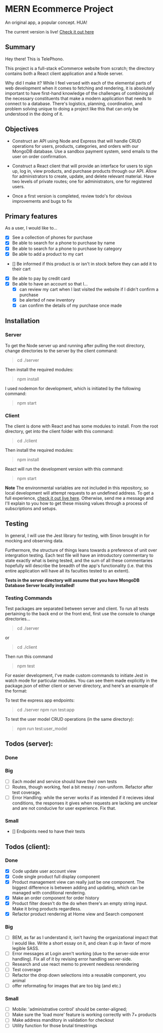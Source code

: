 # MERN Ecommerce Project

An original app, a popular concept. HUA!

The current version is live! [Check it out here](https://telephono.netlify.app/)

## Summary

Hey there! This is TelePhono.

This project is a full-stack eCommerce website from scratch; the directory contains both a React client application and a Node server.

Why did I make it? While I feel versed with each of the elemental parts of web development when it comes to fetching and rendering, it is absolutely important to have first-hand knowledge of the challenges of combining all the necessary constituents that make a modern application that needs to connect to a database. There's logistics, planning, coordination, and problem solving unique to doing a project like this that can only be understood in the doing of it.

## Objectives

- Construct an API using Node and Express that will handle CRUD operations for users, products, categories, and orders with our MongoDB database. Use a sandbox payment system, send emails to the user on order confirmation.

- Construct a React client that will provide an interface for users to sign up, log in, view products, and purchase products through our API. Allow for administrators to create, update, and delete relevant material. Have two levels of private routes; one for administrators, one for registered users.

- Once a first version is completed, review todo's for obvious improvements and bugs to fix

## Primary features

As a user, I would like to...

- [x] See a collection of phones for purchase
- [x] Be able to search for a phone to purchase by name
- [x] Be able to search for a phone to purchase by category
- [x] Be able to add a product to my cart
- [] Be informed if this product is or isn't in stock before they can add it to their cart
- [x] Be able to pay by credit card
- [x] Be able to have an account so that I...
  - [x] can review my cart when I last visited the website if I didn't confirm a purchase
  - [x] be alerted of new inventory
  - [x] can confirm the details of my purchase once made

## Installation

### Server

To get the Node server up and running after pulling the root directory, change directories to the server by the client command:

> cd ./server

Then install the required modules:

> npm install

I used nodemon for development, which is initiated by the following command:

> npm start

### Client

The client is done with React and has some modules to install. From the root directory, get into the client folder with this command:

> cd ./client

Then install the required modules:

> npm install

React will run the development version with this command:

> npm start

**Note** The environmental variables are not included in this repository, so local development will attempt requests to an undefined address. To get a full experience, [check it out live here](https://telephono.netlify.app/). Otherwise, send me a message and I'll explain to you how to get these missing values through a process of subscriptions and setups.

## Testing

In general, I will use the Jest library for testing, with Sinon brought in for mocking and observing data.

Furthermore, the structure of things leans towards a preference of unit over intergration testing. Each test file will have an introductory commentary to state exactly what is being tested, and the sum of all these commentaries hopefully will describe the breadth of the app's functionality (i.e. that this entire application will have all its faculties tested to an extent).

**Tests in the server directory will assume that you have MongoDB Database Server locally installed!**

### Testing Commands

Test packages are separated between server and client. To run all tests pertaining to the back end or the front end, first use the console to change directories...

> cd ./server

or

> cd ./client

Then run this command

> npm test

For easier development, I've made custom commands to initiate Jest in watch mode for particular modules. You can see them made explicitly in the package.json of either client or server directory, and here's an example of the format:

To test the express app endpoints:

> cd ./server
> npm run test:app

To test the user model CRUD operations (in the same directory):

> npm run test:user_model

## Todos (server):

### Done

### Big

- [ ] Each model and service should have their own tests
- [ ] Routes, though working, feel a bit messy / non-uniform. Refactor after test coverage.
- [ ] Error Handling: while the server works if as intended if it recieves ideal conditions, the responses it gives when requests are lacking are unclear and are not conducive for user experience. Fix that.

### Small

- [] Endpoints need to have their tests

## Todos (client):

### Done

- [x] Code update user account view
- [x] Code single product full display component
- [x] Product management view can really just be one component. The biggest difference is between adding and updating, which can be managed with conditional rendering.
- [x] Make an order component for order history
- [x] Product filter doesn't do the do when there's an empty string input. Make it bring products regardless.
- [x] Refactor product rendering at Home view and Search component

### Big

- [ ] BEM, as far as I understand it, isn't having the organizational impact that I would like. Write a short essay on it, and clean it up in favor of more legible SASS.
- [ ] Error messages at Login aren't working (due to the server-side error handling). Fix all of it by revising error handling server-side.
- [ ] Research and use react memo to prevent needless rerendering
- [ ] Test coverage
- [ ] Refactor the drop down selections into a reusable component, you animal
- [ ] offer reformating for images that are too big (and etc.)

### Small

- [ ] Mobile: 'administrative control' should be center-aligned;
- [ ] Make sure the 'load more' feature is working correctly with 7+ products
- [ ] Make address manditory in validation for checkout
- [ ] Utility function for those brutal timestrings
